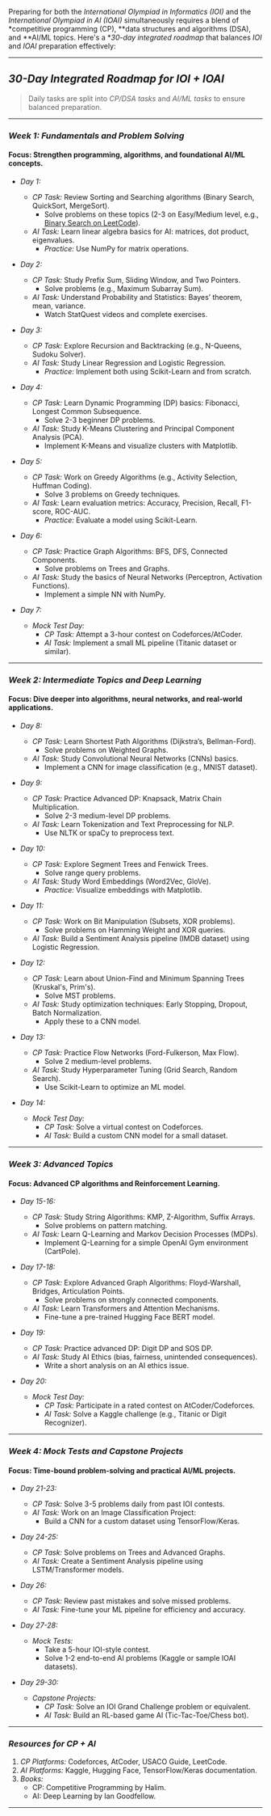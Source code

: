 Preparing for both the *International Olympiad in Informatics (IOI)* and the *International Olympiad in AI (IOAI)* simultaneously requires a blend of *competitive programming (CP), **data structures and algorithms (DSA), and **AI/ML topics. Here's a **30-day integrated roadmap* that balances *IOI* and *IOAI* preparation effectively:

---

## *30-Day Integrated Roadmap for IOI + IOAI*
> Daily tasks are split into *CP/DSA tasks* and *AI/ML tasks* to ensure balanced preparation.

---

### *Week 1: Fundamentals and Problem Solving*
#### Focus: Strengthen programming, algorithms, and foundational AI/ML concepts.

- *Day 1:*
  - *CP Task:* Review Sorting and Searching algorithms (Binary Search, QuickSort, MergeSort).
    - Solve problems on these topics (2-3 on Easy/Medium level, e.g., [Binary Search on LeetCode](https://leetcode.com/)).
  - *AI Task:* Learn linear algebra basics for AI: matrices, dot product, eigenvalues.
    - *Practice:* Use NumPy for matrix operations.

- *Day 2:*
  - *CP Task:* Study Prefix Sum, Sliding Window, and Two Pointers.
    - Solve problems (e.g., Maximum Subarray Sum).
  - *AI Task:* Understand Probability and Statistics: Bayes’ theorem, mean, variance.
    - Watch StatQuest videos and complete exercises.

- *Day 3:*
  - *CP Task:* Explore Recursion and Backtracking (e.g., N-Queens, Sudoku Solver).
  - *AI Task:* Study Linear Regression and Logistic Regression.
    - *Practice:* Implement both using Scikit-Learn and from scratch.

- *Day 4:*
  - *CP Task:* Learn Dynamic Programming (DP) basics: Fibonacci, Longest Common Subsequence.
    - Solve 2-3 beginner DP problems.
  - *AI Task:* Study K-Means Clustering and Principal Component Analysis (PCA).
    - Implement K-Means and visualize clusters with Matplotlib.

- *Day 5:*
  - *CP Task:* Work on Greedy Algorithms (e.g., Activity Selection, Huffman Coding).
    - Solve 3 problems on Greedy techniques.
  - *AI Task:* Learn evaluation metrics: Accuracy, Precision, Recall, F1-score, ROC-AUC.
    - *Practice:* Evaluate a model using Scikit-Learn.

- *Day 6:*
  - *CP Task:* Practice Graph Algorithms: BFS, DFS, Connected Components.
    - Solve problems on Trees and Graphs.
  - *AI Task:* Study the basics of Neural Networks (Perceptron, Activation Functions).
    - Implement a simple NN with NumPy.

- *Day 7:*
  - *Mock Test Day:*
    - *CP Task:* Attempt a 3-hour contest on Codeforces/AtCoder.
    - *AI Task:* Implement a small ML pipeline (Titanic dataset or similar).

---

### *Week 2: Intermediate Topics and Deep Learning*
#### Focus: Dive deeper into algorithms, neural networks, and real-world applications.

- *Day 8:*
  - *CP Task:* Learn Shortest Path Algorithms (Dijkstra’s, Bellman-Ford).
    - Solve problems on Weighted Graphs.
  - *AI Task:* Study Convolutional Neural Networks (CNNs) basics.
    - Implement a CNN for image classification (e.g., MNIST dataset).

- *Day 9:*
  - *CP Task:* Practice Advanced DP: Knapsack, Matrix Chain Multiplication.
    - Solve 2-3 medium-level DP problems.
  - *AI Task:* Learn Tokenization and Text Preprocessing for NLP.
    - Use NLTK or spaCy to preprocess text.

- *Day 10:*
  - *CP Task:* Explore Segment Trees and Fenwick Trees.
    - Solve range query problems.
  - *AI Task:* Study Word Embeddings (Word2Vec, GloVe).
    - *Practice:* Visualize embeddings with Matplotlib.

- *Day 11:*
  - *CP Task:* Work on Bit Manipulation (Subsets, XOR problems).
    - Solve problems on Hamming Weight and XOR queries.
  - *AI Task:* Build a Sentiment Analysis pipeline (IMDB dataset) using Logistic Regression.

- *Day 12:*
  - *CP Task:* Learn about Union-Find and Minimum Spanning Trees (Kruskal's, Prim's).
    - Solve MST problems.
  - *AI Task:* Study optimization techniques: Early Stopping, Dropout, Batch Normalization.
    - Apply these to a CNN model.

- *Day 13:*
  - *CP Task:* Practice Flow Networks (Ford-Fulkerson, Max Flow).
    - Solve 2 medium-level problems.
  - *AI Task:* Study Hyperparameter Tuning (Grid Search, Random Search).
    - Use Scikit-Learn to optimize an ML model.

- *Day 14:*
  - *Mock Test Day:*
    - *CP Task:* Solve a virtual contest on Codeforces.
    - *AI Task:* Build a custom CNN model for a small dataset.

---

### *Week 3: Advanced Topics*
#### Focus: Advanced CP algorithms and Reinforcement Learning.

- *Day 15-16:*
  - *CP Task:* Study String Algorithms: KMP, Z-Algorithm, Suffix Arrays.
    - Solve problems on pattern matching.
  - *AI Task:* Learn Q-Learning and Markov Decision Processes (MDPs).
    - Implement Q-Learning for a simple OpenAI Gym environment (CartPole).

- *Day 17-18:*
  - *CP Task:* Explore Advanced Graph Algorithms: Floyd-Warshall, Bridges, Articulation Points.
    - Solve problems on strongly connected components.
  - *AI Task:* Learn Transformers and Attention Mechanisms.
    - Fine-tune a pre-trained Hugging Face BERT model.

- *Day 19:*
  - *CP Task:* Practice advanced DP: Digit DP and SOS DP.
  - *AI Task:* Study AI Ethics (bias, fairness, unintended consequences).
    - Write a short analysis on an AI ethics issue.

- *Day 20:*
  - *Mock Test Day:*
    - *CP Task:* Participate in a rated contest on AtCoder/Codeforces.
    - *AI Task:* Solve a Kaggle challenge (e.g., Titanic or Digit Recognizer).

---

### *Week 4: Mock Tests and Capstone Projects*
#### Focus: Time-bound problem-solving and practical AI/ML projects.

- *Day 21-23:*
  - *CP Task:* Solve 3-5 problems daily from past IOI contests.
  - *AI Task:* Work on an Image Classification Project:
    - Build a CNN for a custom dataset using TensorFlow/Keras.

- *Day 24-25:*
  - *CP Task:* Solve problems on Trees and Advanced Graphs.
  - *AI Task:* Create a Sentiment Analysis pipeline using LSTM/Transformer models.

- *Day 26:*
  - *CP Task:* Review past mistakes and solve missed problems.
  - *AI Task:* Fine-tune your ML pipeline for efficiency and accuracy.

- *Day 27-28:*
  - *Mock Tests:*
    - Take a 5-hour IOI-style contest.
    - Solve 1-2 end-to-end AI problems (Kaggle or sample IOAI datasets).

- *Day 29-30:*
  - *Capstone Projects:*
    - *CP Task:* Solve an IOI Grand Challenge problem or equivalent.
    - *AI Task:* Build an RL-based game AI (Tic-Tac-Toe/Chess bot).

---

### *Resources for CP + AI*
1. *CP Platforms:* Codeforces, AtCoder, USACO Guide, LeetCode.
2. *AI Platforms:* Kaggle, Hugging Face, TensorFlow/Keras documentation.
3. *Books:*
   - CP: Competitive Programming by Halim.
   - AI: Deep Learning by Ian Goodfellow.

---

